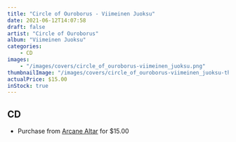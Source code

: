 ```yaml
---
title: "Circle of Ouroborus - Viimeinen Juoksu"
date: 2021-06-12T14:07:58
draft: false
artist: "Circle of Ouroborus"
album: "Viimeinen Juoksu"
categories:
    - CD
images:
    - "/images/covers/circle_of_ouroborus-viimeinen_juoksu.png"
thumbnailImage: "/images/covers/circle_of_ouroborus-viimeinen_juoksu-thumb.png"
actualPrice: $15.00
inStock: true
---
```


## CD
* Purchase from [Arcane Altar](https://arcanealtar.bigcartel.com/product/circle-of-ouroborus-viimeinen-juoksu-cd) for $15.00
